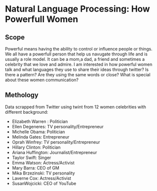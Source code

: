 # Natural Language Processing: How Powerfull Women 

## Scope

Powerful means having the ability to control or influence people or things. We all have a powerfull person that help us navugate through life and is usually a role model. It can be a mom,a dad, a friend and sometimes a celebrity that we love and admire.
I am interested in how powerful women talk and what languages they use to share their ideas through twitter? 
Is there a pattern? Are they using the same words or close? What is special about these women communication?


## Methology

Data scrapped from Twitter using twint from 12 women celebrities with different background:

- Elizabeth Warren : Politician
- Ellen Degeneres: TV personality/Entrepreneur
- Michelle Obama: Politician
- Melinda Gates: Entrepreneur
- Oprah Winfrey: TV personality/Entrepreneur
- Hillary Clinton: Politician
- Ariana Huffington: Journalist/Entrepreneur
- Taylor Swift: Singer
- Emma Watson: Actress/Activist
- Mary Barra: CEO of GM
- Mika Brzezinski: TV personality
- Laverne Cox: Actress/Activist
- SusanWojcicki: CEO of YouTube
